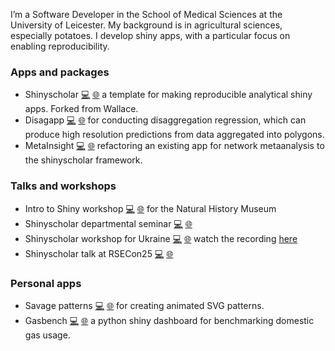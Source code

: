 I’m a Software Developer in the School of Medical Sciences at the University of Leicester. My background is in agricultural sciences, especially potatoes. I develop shiny apps, with a particular focus on enabling reproducibility.

### Apps and packages

- Shinyscholar [:computer:](https://github.com/simon-smart88/shinyscholar) [:globe_with_meridians:](https://simonsmart.shinyapps.io/shinyscholar/) a template for making reproducible analytical shiny apps. Forked from Wallace.
- Disagapp [:computer:](https://github.com/simon-smart88/disagapp) [:globe_with_meridians:](https://disagapp.le.ac.uk) for conducting disaggregation regression, which can produce high resolution predictions from data aggregated into polygons.
- MetaInsight [:computer:](https://github.com/CRSU-Apps/MetaInsight/tree/shinyscholar) [:globe_with_meridians:](https://crsu.shinyapps.io/MetaInsight_Scholar/) refactoring an existing app for network metaanalysis to the shinyscholar framework.

### Talks and workshops

- Intro to Shiny workshop [:computer:](https://github.com/simon-smart88/shinyworkshop) [:globe_with_meridians:](https://simon-smart88.github.io/shinyworkshop/slides.html) for the Natural History Museum
- Shinyscholar departmental seminar [:computer:](https://github.com/simon-smart88/shinyscholar_seminar) [:globe_with_meridians:](https://simon-smart88.github.io/shinyscholar_seminar/ss_seminar.html)
- Shinyscholar workshop for Ukraine [:computer:](https://github.com/simon-smart88/shinyscholar_workshop) [:globe_with_meridians:](https://simon-smart88.github.io/shinyscholar_workshop/slides/shinyscholar_workshop.html) watch the recording [here](https://sites.google.com/view/dariia-mykhailyshyna/main/r-workshops-for-ukraine#h.svl2ujruwf92)
- Shinyscholar talk at RSECon25 [:computer:](https://github.com/simon-smart88/shinyscholar_rsecon) [:globe_with_meridians:](https://simon-smart88.github.io/shinyscholar_rsecon/slides.html)

### Personal apps

- Savage patterns [:computer:](https://github.com/simon-smart88/savage-patterns) [:globe_with_meridians:](https://simonsmart.shinyapps.io/savage-patterns/) for creating animated SVG patterns.
- Gasbench [:computer:](https://github.com/simon-smart88/gasbench) [:globe_with_meridians:](https://simonsmart.shinyapps.io/gasbench/) a python shiny dashboard for benchmarking domestic gas usage.

